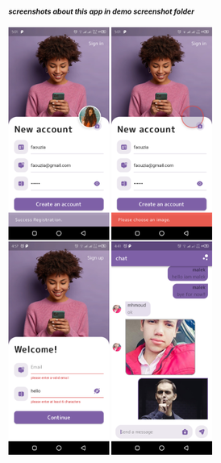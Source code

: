 ##### screenshots about this app in demo screenshot folder

<p float='left'>
  <img src='demo%20screenshot/Screenshot_20221101-170147.png' width='200'/>
  <img src='demo%20screenshot/Screenshot_20221101-170114.png' width='200'/>
  <img src='demo%20screenshot/Screenshot_20221101-165742.png' width='200'/>
  <img src='demo%20screenshot/Screenshot_20221101-164142.png' width='200'/>
</p>
